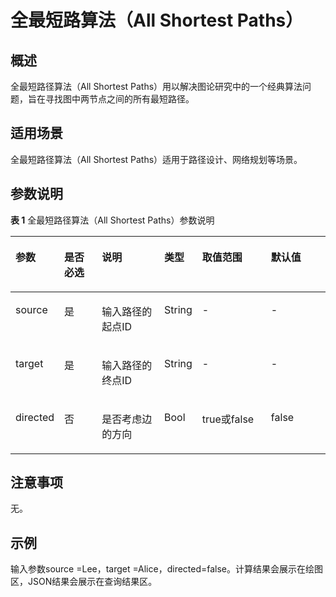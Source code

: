# 全最短路算法（All Shortest Paths）<a name="ges_01_0050"></a>

## 概述<a name="section26129174104558"></a>

全最短路径算法（All Shortest Paths）用以解决图论研究中的一个经典算法问题，旨在寻找图中两节点之间的所有最短路径。

## 适用场景<a name="section2237215295232"></a>

全最短路径算法（All Shortest Paths）适用于路径设计、网络规划等场景。

## 参数说明<a name="section3518149410536"></a>

**表 1**  全最短路径算法（All Shortest Paths）参数说明

<a name="table5824809911026"></a>
<table><thead align="left"><tr id="row6610076011026"><th class="cellrowborder" valign="top" width="15%" id="mcps1.2.7.1.1"><p id="p6032374611422"><a name="p6032374611422"></a><a name="p6032374611422"></a>参数</p>
</th>
<th class="cellrowborder" valign="top" width="11.99%" id="mcps1.2.7.1.2"><p id="p5438523011422"><a name="p5438523011422"></a><a name="p5438523011422"></a>是否必选</p>
</th>
<th class="cellrowborder" valign="top" width="20.01%" id="mcps1.2.7.1.3"><p id="p4312753511422"><a name="p4312753511422"></a><a name="p4312753511422"></a>说明</p>
</th>
<th class="cellrowborder" valign="top" width="12%" id="mcps1.2.7.1.4"><p id="p19762155771915"><a name="p19762155771915"></a><a name="p19762155771915"></a>类型</p>
</th>
<th class="cellrowborder" valign="top" width="22%" id="mcps1.2.7.1.5"><p id="p366948511422"><a name="p366948511422"></a><a name="p366948511422"></a>取值范围</p>
</th>
<th class="cellrowborder" valign="top" width="19%" id="mcps1.2.7.1.6"><p id="p2879287911422"><a name="p2879287911422"></a><a name="p2879287911422"></a>默认值</p>
</th>
</tr>
</thead>
<tbody><tr id="row5255330211026"><td class="cellrowborder" valign="top" width="15%" headers="mcps1.2.7.1.1 "><p id="p6574096111422"><a name="p6574096111422"></a><a name="p6574096111422"></a>source</p>
</td>
<td class="cellrowborder" valign="top" width="11.99%" headers="mcps1.2.7.1.2 "><p id="p2341763311422"><a name="p2341763311422"></a><a name="p2341763311422"></a>是</p>
</td>
<td class="cellrowborder" valign="top" width="20.01%" headers="mcps1.2.7.1.3 "><p id="p1778010111422"><a name="p1778010111422"></a><a name="p1778010111422"></a>输入路径的起点ID</p>
</td>
<td class="cellrowborder" valign="top" width="12%" headers="mcps1.2.7.1.4 "><p id="p29637115331"><a name="p29637115331"></a><a name="p29637115331"></a>String</p>
</td>
<td class="cellrowborder" valign="top" width="22%" headers="mcps1.2.7.1.5 "><p id="p3090207011422"><a name="p3090207011422"></a><a name="p3090207011422"></a>-</p>
</td>
<td class="cellrowborder" valign="top" width="19%" headers="mcps1.2.7.1.6 "><p id="p2003970711422"><a name="p2003970711422"></a><a name="p2003970711422"></a>-</p>
</td>
</tr>
<tr id="row552541311026"><td class="cellrowborder" valign="top" width="15%" headers="mcps1.2.7.1.1 "><p id="p4632307511422"><a name="p4632307511422"></a><a name="p4632307511422"></a>target</p>
</td>
<td class="cellrowborder" valign="top" width="11.99%" headers="mcps1.2.7.1.2 "><p id="p6118162711422"><a name="p6118162711422"></a><a name="p6118162711422"></a>是</p>
</td>
<td class="cellrowborder" valign="top" width="20.01%" headers="mcps1.2.7.1.3 "><p id="p5676473911422"><a name="p5676473911422"></a><a name="p5676473911422"></a>输入路径的终点ID</p>
</td>
<td class="cellrowborder" valign="top" width="12%" headers="mcps1.2.7.1.4 "><p id="p996915133317"><a name="p996915133317"></a><a name="p996915133317"></a>String</p>
</td>
<td class="cellrowborder" valign="top" width="22%" headers="mcps1.2.7.1.5 "><p id="p3454112311422"><a name="p3454112311422"></a><a name="p3454112311422"></a>-</p>
</td>
<td class="cellrowborder" valign="top" width="19%" headers="mcps1.2.7.1.6 "><p id="p4636758811422"><a name="p4636758811422"></a><a name="p4636758811422"></a>-</p>
</td>
</tr>
<tr id="row985243211026"><td class="cellrowborder" valign="top" width="15%" headers="mcps1.2.7.1.1 "><p id="p4621343711422"><a name="p4621343711422"></a><a name="p4621343711422"></a>directed</p>
</td>
<td class="cellrowborder" valign="top" width="11.99%" headers="mcps1.2.7.1.2 "><p id="p94607411422"><a name="p94607411422"></a><a name="p94607411422"></a>否</p>
</td>
<td class="cellrowborder" valign="top" width="20.01%" headers="mcps1.2.7.1.3 "><p id="p1859947811422"><a name="p1859947811422"></a><a name="p1859947811422"></a>是否考虑边的方向</p>
</td>
<td class="cellrowborder" valign="top" width="12%" headers="mcps1.2.7.1.4 "><p id="p187631257121913"><a name="p187631257121913"></a><a name="p187631257121913"></a>Bool</p>
</td>
<td class="cellrowborder" valign="top" width="22%" headers="mcps1.2.7.1.5 "><p id="p302914011422"><a name="p302914011422"></a><a name="p302914011422"></a>true或false</p>
</td>
<td class="cellrowborder" valign="top" width="19%" headers="mcps1.2.7.1.6 "><p id="p6075974311422"><a name="p6075974311422"></a><a name="p6075974311422"></a>false</p>
</td>
</tr>
</tbody>
</table>

## 注意事项<a name="section4706522711554"></a>

无。

## 示例<a name="section5531293611610"></a>

输入参数source =Lee，target =Alice，directed=false。计算结果会展示在绘图区，JSON结果会展示在查询结果区。

